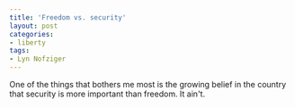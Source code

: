 ```yaml
---
title: 'Freedom vs. security'
layout: post
categories:
- liberty
tags:
- Lyn Nofziger
---
```


One of the things that bothers me most is the growing belief in the country that security is more important than freedom. It ain't.
